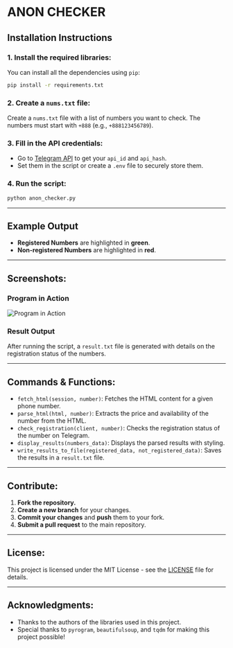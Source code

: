 
# **ANON CHECKER**

## **Installation Instructions**

### 1. Install the required libraries:

You can install all the dependencies using `pip`:

```bash
pip install -r requirements.txt
```

### 2. Create a `nums.txt` file:

Create a `nums.txt` file with a list of numbers you want to check. The numbers must start with `+888` (e.g., `+888123456789`).

### 3. Fill in the API credentials:

- Go to [Telegram API](https://my.telegram.org/auth) to get your `api_id` and `api_hash`.
- Set them in the script or create a `.env` file to securely store them.

### 4. Run the script:

```bash
python anon_checker.py
```

---

## **Example Output**

- **Registered Numbers** are highlighted in **green**.
- **Non-registered Numbers** are highlighted in **red**.

---

## **Screenshots:**

### **Program in Action**
![Program in Action](https://i.imgur.com/ecqgs6Y.png)

### **Result Output**

After running the script, a `result.txt` file is generated with details on the registration status of the numbers.

---

## **Commands & Functions:**

- `fetch_html(session, number)`: Fetches the HTML content for a given phone number.
- `parse_html(html, number)`: Extracts the price and availability of the number from the HTML.
- `check_registration(client, number)`: Checks the registration status of the number on Telegram.
- `display_results(numbers_data)`: Displays the parsed results with styling.
- `write_results_to_file(registered_data, not_registered_data)`: Saves the results in a `result.txt` file.

---

## **Contribute:**

1. **Fork the repository.**
2. **Create a new branch** for your changes.
3. **Commit your changes** and **push** them to your fork.
4. **Submit a pull request** to the main repository.

---

## **License:**

This project is licensed under the MIT License - see the [LICENSE](LICENSE) file for details.

---

## **Acknowledgments:**

- Thanks to the authors of the libraries used in this project.
- Special thanks to `pyrogram`, `beautifulsoup`, and `tqdm` for making this project possible!
